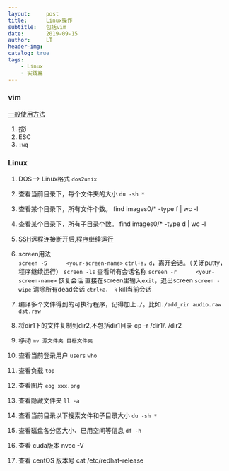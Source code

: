 ```yaml
---
layout:     post
title:      Linux操作
subtitle:   包括vim
date:       2019-09-15
author:     LT
header-img: 
catalog: true
tags:
    - Linux
    - 实践篇
---
```



### vim
[一般使用方法](http://hpc.whu.edu.cn/info/1035/1027.htm)
1. 按i
2. ESC
3. `:wq`

### Linux
1. DOS--> Linux格式
`dos2unix`
2. 查看当前目录下，每个文件夹的大小
` du -sh * `
3. 查看某个目录下，所有文件个数。
find images0/* -type f | wc -l
4. 查看某个目录下，所有子目录个数。
find images0/* -type d | wc -l
5. [SSH远程连接断开后,程序继续运行](https://www.cnblogs.com/gotodsp/p/6375005.html)
5. screen用法    
    `screen -S      <your-screen-name>`
    `ctrl+a，d`，离开会话。（关闭putty，程序继续运行）
    `screen -ls`       查看所有会话名称
    `screen -r      <your-screen-name>`  恢复会话
    直接在screen里输入`exit`，退出screen
    `screen -wipe`   清除所有dead会话
    `ctrl+a， k`     kill当前会话
6. 编译多个文件得到的可执行程序，记得加上`./`。比如`./add_rir audio.raw dst.raw`

7. 将dir1下的文件复制到dir2,不包括dir1目录
cp -r   /dir1/.   /dir2

8. 移动
`mv 源文件夹 目标文件夹`

9. 查看当前登录用户
`users`
`who`
10. 查看负载
`top`
11. 查看图片
`eog xxx.png`
12. 查看隐藏文件夹
`ll -a`
13. 查看当前目录以下搜索文件和子目录大小
`du -sh *`
14. 查看磁盘各分区大小、已用空间等信息
`df -h`
15. 查看 cuda版本
nvcc -V
16. 查看 centOS 版本号
cat /etc/redhat-release
